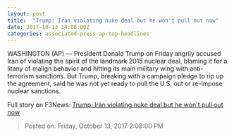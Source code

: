 ```yaml
---
layout: post
title:  "Trump: Iran violating nuke deal but he won't pull out now"
date: 2017-10-13 14:08:00Z
categories: associated-press-ap-top-headlines
---
```


WASHINGTON (AP) — President Donald Trump on Friday angrily accused Iran of violating the spirit of the landmark 2015 nuclear deal, blaming it for a litany of malign behavior and hitting its main military wing with anti-terrorism sanctions. But Trump, breaking with a campaign pledge to rip up the agreement, said he was not yet ready to pull the U.S. out or re-impose nuclear sanctions.


Full story on F3News: [Trump: Iran violating nuke deal but he won't pull out now](http://www.f3nws.com/n/2ajzrC)

> Posted on: Friday, October 13, 2017 2:08:00 PM
